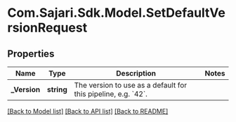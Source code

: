 # Com.Sajari.Sdk.Model.SetDefaultVersionRequest

## Properties

Name | Type | Description | Notes
------------ | ------------- | ------------- | -------------
**_Version** | **string** | The version to use as a default for this pipeline, e.g. &#x60;42&#x60;. | 

[[Back to Model list]](../README.md#documentation-for-models) [[Back to API list]](../README.md#documentation-for-api-endpoints) [[Back to README]](../README.md)

